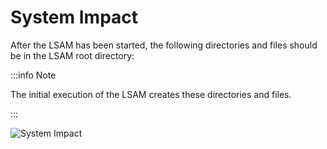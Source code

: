 # System Impact

After the LSAM has been started, the following directories and files should be in the LSAM root directory:

:::info Note

The initial execution of the LSAM creates these directories and files.

:::

![System Impact](/img/systemimpact.png)